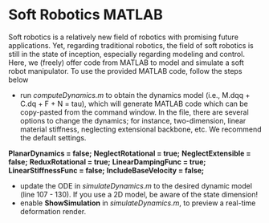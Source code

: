 # Soft Robotics MATLAB 


Soft robotics is a relatively new field of robotics with promising future applications. Yet, regarding traditional robotics, the field of soft robotics is still in the state of inception, 
especially regarding modeling and control. Here, we (freely) offer code from MATLAB to model and simulate a soft robot manipulator. To use the provided MATLAB code, follow the steps below

* run *computeDynamics.m* to obtain the dynamics model (i.e., M.dqq + C.dq + F + N = tau), which will generate MATLAB code which can be copy-pasted from the command window. In the file, 
there are several options to change the dynamics; for instance, two-dimension, linear material stiffness, neglecting extensional backbone, etc. We recommend the default settings. 

**PlanarDynamics      = false;**
**NeglectRotational   = true;**
**NeglectExtensible   = false;**
**ReduxRotational     = true;**
**LinearDampingFunc   = true;**
**LinearStiffnessFunc = false;**
**IncludeBaseVelocity = false;**

* update the ODE in *simulateDynamics.m* to the desired dynamic model (line 107 - 130). If you use a 2D model, be aware of the state dimension!
* enable **ShowSimulation** in *simulateDynamics.m*, to preview a real-time deformation render.
